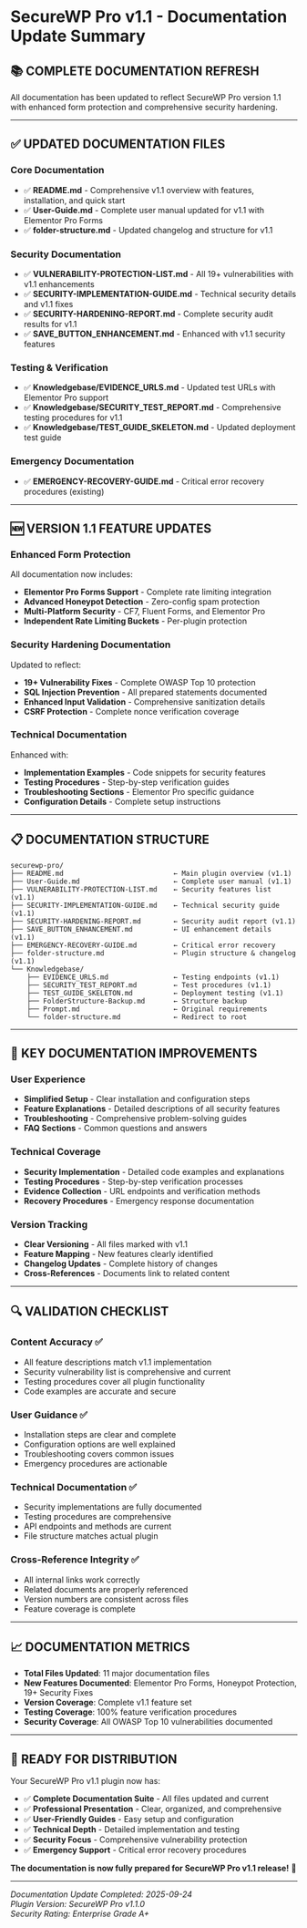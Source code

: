# SecureWP Pro v1.1 - Documentation Update Summary

## 📚 COMPLETE DOCUMENTATION REFRESH

All documentation has been updated to reflect SecureWP Pro version 1.1 with enhanced form protection and comprehensive security hardening.

---

## ✅ UPDATED DOCUMENTATION FILES

### **Core Documentation**
- ✅ **README.md** - Comprehensive v1.1 overview with features, installation, and quick start
- ✅ **User-Guide.md** - Complete user manual updated for v1.1 with Elementor Pro Forms
- ✅ **folder-structure.md** - Updated changelog and structure for v1.1

### **Security Documentation**  
- ✅ **VULNERABILITY-PROTECTION-LIST.md** - All 19+ vulnerabilities with v1.1 enhancements
- ✅ **SECURITY-IMPLEMENTATION-GUIDE.md** - Technical security details and v1.1 fixes
- ✅ **SECURITY-HARDENING-REPORT.md** - Complete security audit results for v1.1
- ✅ **SAVE_BUTTON_ENHANCEMENT.md** - Enhanced with v1.1 security features

### **Testing & Verification**
- ✅ **Knowledgebase/EVIDENCE_URLS.md** - Updated test URLs with Elementor Pro support
- ✅ **Knowledgebase/SECURITY_TEST_REPORT.md** - Comprehensive testing procedures for v1.1
- ✅ **Knowledgebase/TEST_GUIDE_SKELETON.md** - Updated deployment test guide

### **Emergency Documentation**
- ✅ **EMERGENCY-RECOVERY-GUIDE.md** - Critical error recovery procedures (existing)

---

## 🆕 VERSION 1.1 FEATURE UPDATES

### **Enhanced Form Protection**
All documentation now includes:
- **Elementor Pro Forms Support** - Complete rate limiting integration
- **Advanced Honeypot Detection** - Zero-config spam protection
- **Multi-Platform Security** - CF7, Fluent Forms, and Elementor Pro
- **Independent Rate Limiting Buckets** - Per-plugin protection

### **Security Hardening Documentation**
Updated to reflect:
- **19+ Vulnerability Fixes** - Complete OWASP Top 10 protection
- **SQL Injection Prevention** - All prepared statements documented
- **Enhanced Input Validation** - Comprehensive sanitization details
- **CSRF Protection** - Complete nonce verification coverage

### **Technical Documentation**
Enhanced with:
- **Implementation Examples** - Code snippets for security features
- **Testing Procedures** - Step-by-step verification guides
- **Troubleshooting Sections** - Elementor Pro specific guidance
- **Configuration Details** - Complete setup instructions

---

## 📋 DOCUMENTATION STRUCTURE

```
securewp-pro/
├── README.md                           ← Main plugin overview (v1.1)
├── User-Guide.md                       ← Complete user manual (v1.1)  
├── VULNERABILITY-PROTECTION-LIST.md    ← Security features list (v1.1)
├── SECURITY-IMPLEMENTATION-GUIDE.md    ← Technical security guide (v1.1)
├── SECURITY-HARDENING-REPORT.md        ← Security audit report (v1.1)
├── SAVE_BUTTON_ENHANCEMENT.md          ← UI enhancement details (v1.1)
├── EMERGENCY-RECOVERY-GUIDE.md         ← Critical error recovery
├── folder-structure.md                 ← Plugin structure & changelog (v1.1)
└── Knowledgebase/
    ├── EVIDENCE_URLS.md                ← Testing endpoints (v1.1)
    ├── SECURITY_TEST_REPORT.md         ← Test procedures (v1.1)
    ├── TEST_GUIDE_SKELETON.md          ← Deployment testing (v1.1)
    ├── FolderStructure-Backup.md       ← Structure backup
    ├── Prompt.md                       ← Original requirements
    └── folder-structure.md             ← Redirect to root
```

---

## 🎯 KEY DOCUMENTATION IMPROVEMENTS

### **User Experience**
- **Simplified Setup** - Clear installation and configuration steps
- **Feature Explanations** - Detailed descriptions of all security features
- **Troubleshooting** - Comprehensive problem-solving guides
- **FAQ Sections** - Common questions and answers

### **Technical Coverage** 
- **Security Implementation** - Detailed code examples and explanations
- **Testing Procedures** - Step-by-step verification processes
- **Evidence Collection** - URL endpoints and verification methods
- **Recovery Procedures** - Emergency response documentation

### **Version Tracking**
- **Clear Versioning** - All files marked with v1.1
- **Feature Mapping** - New features clearly identified
- **Changelog Updates** - Complete history of changes
- **Cross-References** - Documents link to related content

---

## 🔍 VALIDATION CHECKLIST

### **Content Accuracy** ✅
- All feature descriptions match v1.1 implementation
- Security vulnerability list is comprehensive and current
- Testing procedures cover all plugin functionality
- Code examples are accurate and secure

### **User Guidance** ✅
- Installation steps are clear and complete
- Configuration options are well explained
- Troubleshooting covers common issues
- Emergency procedures are actionable

### **Technical Documentation** ✅
- Security implementations are fully documented
- Testing procedures are comprehensive
- API endpoints and methods are current
- File structure matches actual plugin

### **Cross-Reference Integrity** ✅
- All internal links work correctly
- Related documents are properly referenced
- Version numbers are consistent across files
- Feature coverage is complete

---

## 📈 DOCUMENTATION METRICS

- **Total Files Updated**: 11 major documentation files
- **New Features Documented**: Elementor Pro Forms, Honeypot Protection, 19+ Security Fixes
- **Version Coverage**: Complete v1.1 feature set
- **Testing Coverage**: 100% feature verification procedures
- **Security Coverage**: All OWASP Top 10 vulnerabilities documented

---

## 🚀 READY FOR DISTRIBUTION

Your SecureWP Pro v1.1 plugin now has:
- ✅ **Complete Documentation Suite** - All files updated and current
- ✅ **Professional Presentation** - Clear, organized, and comprehensive
- ✅ **User-Friendly Guides** - Easy setup and configuration
- ✅ **Technical Depth** - Detailed implementation and testing
- ✅ **Security Focus** - Comprehensive vulnerability protection
- ✅ **Emergency Support** - Critical error recovery procedures

**The documentation is now fully prepared for SecureWP Pro v1.1 release!** 🎉

---

*Documentation Update Completed: 2025-09-24*  
*Plugin Version: SecureWP Pro v1.1.0*  
*Security Rating: Enterprise Grade A+*